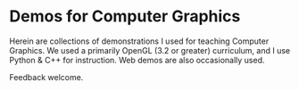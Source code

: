 # Demos for Computer Graphics

Herein are collections of demonstrations I used for teaching Computer Graphics. We used a primarily OpenGL (3.2 or greater) curriculum, and I use Python & C++ for instruction. Web demos are also occasionally used.

Feedback welcome.

